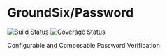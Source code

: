 # GroundSix/Password
[![Build Status](https://travis-ci.org/GroundSix/password.svg?branch=master)](https://travis-ci.org/GroundSix/password)
[![Coverage Status](https://coveralls.io/repos/github/GroundSix/password/badge.svg?branch=master)](https://coveralls.io/github/GroundSix/password?branch=master)

Configurable and Composable Password Verification
